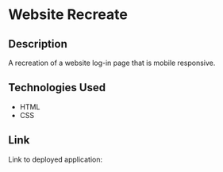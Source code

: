 # Website Recreate

## Description
A recreation of a website log-in page that is mobile responsive.

## Technologies Used
* HTML
* CSS

## Link
Link to deployed application: 

